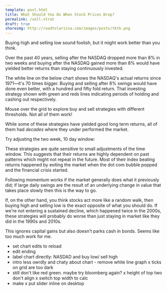 ```yaml
---
template: post.html
title: What Should You Do When Stock Prices Drop? 
permalink: /sell-strat
draft: true
shareimg: http://roadtolarissa.com/images/posts/tktk.png
---
```



<link rel="stylesheet" type="text/css" href="style.css">



Buying high and selling low sound foolish, but it might work better than you think. 

Over the past 40 years, selling after the NASDAQ dropped more than 8% in two weeks and buying after the NASDAQ gained more than 8% would have yielded better returns than staying continuously invested. 

The white line on the below chart shows the NASDAQ's actual returns since 1971—it's 70 times bigger. Buying and selling after 8% swings would have done even better, with a hundred and fifty fold return. That investing strategy shown with green and reds lines indicating periods of holding and cashing out respectively. 

Mouse over the grid to explore buy and sell strategies with different thresholds. Not all of them work!

<div id='double-chart'>
	<div id='graph'></div>
	<div id='grid'> </div>
</div>

<p id='decade-note'>While some of these strategies have yielded good long term returns, all of them had <i>decades</i> where they under performed the market.

<div id='decade-sm'></div>

Try adjusting the two week, <span id='slider-span'>10</span> day window: <span id='slider-chart'></span>

These strategies are quite sensitive to small adjustments of the time window. This suggests that their returns are highly dependent on past patterns which might not repeat in the future. Most of their index beating returns happened by exiting the market when the dot com bubble popped and the financial crisis started. 

Following momentum works if the market generally does what it previously did; if large daily swings are the result of an underlying change in value that takes place slowly then this is the way to go. 

If, on the other hand, you think stocks act more like a random walk, then buying high and selling low is the exact opposite of what you should do. If we're not entering a sustained decline, which happened twice in the 2000s, these strategies will probably do worse than just staying in market like they did in the 1990s and 2010s. 

This ignores capital gains but also doesn't parks cash in bonds. Seems like too much work for me.

- set chart edits to reload
- edit ending
- label chart directly: NASDAD and buy low/ sell high
- intro less owrdly and chaty about chart - remove white line graph
x ticks on grid are too dark
- still don't like red green. maybe try bloomberg again?
x height of top two don't align
x switch top width to calc
- make 
x put slider inline on desktop

<script src='../worlds-group-2017/d3_.js'></script>
<script src='../worlds-group-2017/swoopy-drag.js'></script>
<script src='draw-line.js'></script>
<script src='_script.js'></script>
